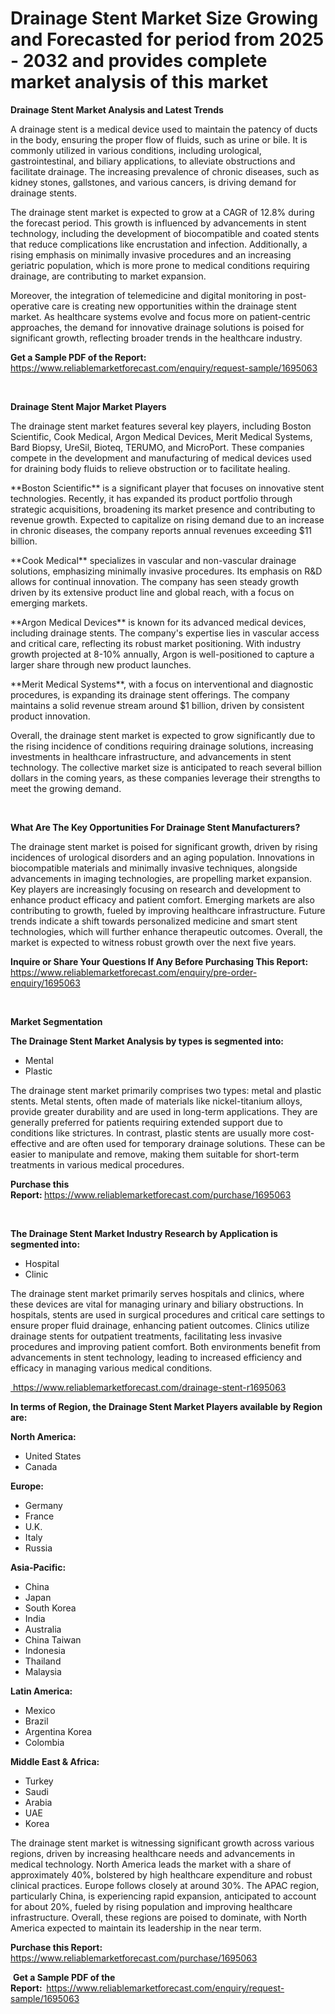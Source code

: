 <p><h1>Drainage Stent Market Size Growing and Forecasted for period from 2025 - 2032 and provides complete market analysis of this market</h1></p><p><strong>Drainage Stent Market Analysis and Latest Trends</strong></p>
<p><p>A drainage stent is a medical device used to maintain the patency of ducts in the body, ensuring the proper flow of fluids, such as urine or bile. It is commonly utilized in various conditions, including urological, gastrointestinal, and biliary applications, to alleviate obstructions and facilitate drainage. The increasing prevalence of chronic diseases, such as kidney stones, gallstones, and various cancers, is driving demand for drainage stents. </p><p>The drainage stent market is expected to grow at a CAGR of 12.8% during the forecast period. This growth is influenced by advancements in stent technology, including the development of biocompatible and coated stents that reduce complications like encrustation and infection. Additionally, a rising emphasis on minimally invasive procedures and an increasing geriatric population, which is more prone to medical conditions requiring drainage, are contributing to market expansion. </p><p>Moreover, the integration of telemedicine and digital monitoring in post-operative care is creating new opportunities within the drainage stent market. As healthcare systems evolve and focus more on patient-centric approaches, the demand for innovative drainage solutions is poised for significant growth, reflecting broader trends in the healthcare industry.</p></p>
<p><strong>Get a Sample PDF of the Report:&nbsp;</strong> <a href="https://www.reliablemarketforecast.com/enquiry/request-sample/1695063?utm_campaign=1906&utm_medium=2&utm_source=Github&utm_content=ia&utm_term=13042025&utm_id=drainage-stent">https://www.reliablemarketforecast.com/enquiry/request-sample/1695063</a></p>
<p>&nbsp;</p>
<p><strong>Drainage Stent Major Market Players</strong></p>
<p><p>The drainage stent market features several key players, including Boston Scientific, Cook Medical, Argon Medical Devices, Merit Medical Systems, Bard Biopsy, UreSil, Bioteq, TERUMO, and MicroPort. These companies compete in the development and manufacturing of medical devices used for draining body fluids to relieve obstruction or to facilitate healing.</p><p>**Boston Scientific** is a significant player that focuses on innovative stent technologies. Recently, it has expanded its product portfolio through strategic acquisitions, broadening its market presence and contributing to revenue growth. Expected to capitalize on rising demand due to an increase in chronic diseases, the company reports annual revenues exceeding $11 billion.</p><p>**Cook Medical** specializes in vascular and non-vascular drainage solutions, emphasizing minimally invasive procedures. Its emphasis on R&D allows for continual innovation. The company has seen steady growth driven by its extensive product line and global reach, with a focus on emerging markets.</p><p>**Argon Medical Devices** is known for its advanced medical devices, including drainage stents. The company's expertise lies in vascular access and critical care, reflecting its robust market positioning. With industry growth projected at 8-10% annually, Argon is well-positioned to capture a larger share through new product launches.</p><p>**Merit Medical Systems**, with a focus on interventional and diagnostic procedures, is expanding its drainage stent offerings. The company maintains a solid revenue stream around $1 billion, driven by consistent product innovation.</p><p>Overall, the drainage stent market is expected to grow significantly due to the rising incidence of conditions requiring drainage solutions, increasing investments in healthcare infrastructure, and advancements in stent technology. The collective market size is anticipated to reach several billion dollars in the coming years, as these companies leverage their strengths to meet the growing demand.</p></p>
<p>&nbsp;</p>
<p><strong>What Are The Key Opportunities For Drainage Stent Manufacturers?</strong></p>
<p><p>The drainage stent market is poised for significant growth, driven by rising incidences of urological disorders and an aging population. Innovations in biocompatible materials and minimally invasive techniques, alongside advancements in imaging technologies, are propelling market expansion. Key players are increasingly focusing on research and development to enhance product efficacy and patient comfort. Emerging markets are also contributing to growth, fueled by improving healthcare infrastructure. Future trends indicate a shift towards personalized medicine and smart stent technologies, which will further enhance therapeutic outcomes. Overall, the market is expected to witness robust growth over the next five years.</p></p>
<p><strong>Inquire or Share Your Questions If Any Before Purchasing This Report:</strong> <a href="https://www.reliablemarketforecast.com/enquiry/pre-order-enquiry/1695063?utm_campaign=1906&utm_medium=2&utm_source=Github&utm_content=ia&utm_term=13042025&utm_id=drainage-stent">https://www.reliablemarketforecast.com/enquiry/pre-order-enquiry/1695063</a></p>
<p>&nbsp;</p>
<p><strong>Market Segmentation</strong></p>
<p><strong>The Drainage Stent Market Analysis by types is segmented into:</strong></p>
<p><ul><li>Mental</li><li>Plastic</li></ul></p>
<p><p>The drainage stent market primarily comprises two types: metal and plastic stents. Metal stents, often made of materials like nickel-titanium alloys, provide greater durability and are used in long-term applications. They are generally preferred for patients requiring extended support due to conditions like strictures. In contrast, plastic stents are usually more cost-effective and are often used for temporary drainage solutions. These can be easier to manipulate and remove, making them suitable for short-term treatments in various medical procedures.</p></p>
<p><strong>Purchase this Report:&nbsp;</strong><a href="https://www.reliablemarketforecast.com/purchase/1695063?utm_campaign=1906&utm_medium=2&utm_source=Github&utm_content=ia&utm_term=13042025&utm_id=drainage-stent">https://www.reliablemarketforecast.com/purchase/1695063</a></p>
<p>&nbsp;</p>
<p><strong>The Drainage Stent Market Industry Research by Application is segmented into:</strong></p>
<p><ul><li>Hospital</li><li>Clinic</li></ul></p>
<p><p>The drainage stent market primarily serves hospitals and clinics, where these devices are vital for managing urinary and biliary obstructions. In hospitals, stents are used in surgical procedures and critical care settings to ensure proper fluid drainage, enhancing patient outcomes. Clinics utilize drainage stents for outpatient treatments, facilitating less invasive procedures and improving patient comfort. Both environments benefit from advancements in stent technology, leading to increased efficiency and efficacy in managing various medical conditions.</p></p>
<p><a href="https://www.reliablemarketforecast.com/drainage-stent-r1695063?utm_campaign=1906&utm_medium=2&utm_source=Github&utm_content=ia&utm_term=13042025&utm_id=drainage-stent">&nbsp;https://www.reliablemarketforecast.com/drainage-stent-r1695063</a></p>
<p><strong>In terms of Region, the Drainage Stent Market Players available by Region are:</strong></p>
<p>
    <p> <strong> North America: </strong>
        <ul>
            <li>United States</li>
            <li>Canada</li>
        </ul>
        </p> 
    <p> <strong> Europe: </strong>
        <ul>
            <li>Germany</li>
            <li>France</li>
            <li>U.K.</li>
            <li>Italy</li>
            <li>Russia</li>
        </ul>
        </p> 
    <p> <strong> Asia-Pacific: </strong>
        <ul>
            <li>China</li>
            <li>Japan</li>
            <li>South Korea</li>
            <li>India</li>
            <li>Australia</li>
            <li>China Taiwan</li>
            <li>Indonesia</li>
            <li>Thailand</li>
            <li>Malaysia</li>
        </ul>
        </p> 
    <p> <strong> Latin America: </strong>
        <ul>
            <li>Mexico</li>
            <li>Brazil</li>
            <li>Argentina Korea</li>
            <li>Colombia</li>
        </ul>
        </p> 
    <p> <strong> Middle East & Africa: </strong>
        <ul>
            <li>Turkey</li>
            <li>Saudi</li>
            <li>Arabia</li>
            <li>UAE</li>
            <li>Korea</li>
        </ul>
    </p>
    </p>
<p><p>The drainage stent market is witnessing significant growth across various regions, driven by increasing healthcare needs and advancements in medical technology. North America leads the market with a share of approximately 40%, bolstered by high healthcare expenditure and robust clinical practices. Europe follows closely at around 30%. The APAC region, particularly China, is experiencing rapid expansion, anticipated to account for about 20%, fueled by rising population and improving healthcare infrastructure. Overall, these regions are poised to dominate, with North America expected to maintain its leadership in the near term.</p></p>
<p><strong>Purchase this Report: </strong><a href="https://www.reliablemarketforecast.com/purchase/1695063?utm_campaign=1906&utm_medium=2&utm_source=Github&utm_content=ia&utm_term=13042025&utm_id=drainage-stent">https://www.reliablemarketforecast.com/purchase/1695063</a></p>
<p>&nbsp;<strong>Get a Sample PDF of the Report:&nbsp;&nbsp;</strong><a href="https://www.reliablemarketforecast.com/enquiry/request-sample/1695063?utm_campaign=1906&utm_medium=2&utm_source=Github&utm_content=ia&utm_term=13042025&utm_id=drainage-stent">https://www.reliablemarketforecast.com/enquiry/request-sample/1695063</a></p>
<p><strong></strong></p>
<p><p></p><p></p><p></p></p>